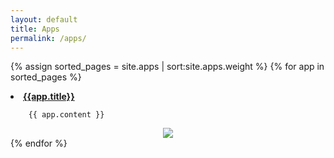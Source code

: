 ```yaml
---
layout: default
title: Apps
permalink: /apps/
---
```

{% assign sorted_pages = site.apps | sort:site.apps.weight %}
{% for app in sorted_pages %}
<li class="app-list">
  <b><a href="{{app.playlink}}" target="_blank">{{app.title}}</a></b>
        
        {{ app.content }}
  
  <div align="center">
    <a href="{{app.playlink}}" target="_blank">
      <img src="{{app.image}}">
    </a>
  </div>
 </li>
{% endfor %}
